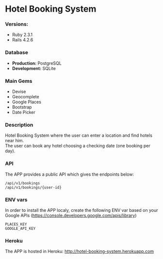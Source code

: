 # Hotel Booking System

### Versions:
* Ruby 2.3.1
* Rails 4.2.6

### Database
* **Production:** PostgreSQL
* **Development:** SQLite

### Main Gems
* Devise
* Geocomplete
* Google Places
* Bootstrap
* Date Picker

### Description
Hotel Booking System where the user can enter a location and find hotels near him.  
The user can book any hotel choosing a checking date (one booking per day).

### API
The APP provides a public API which gives the endpoints below:
```
/api/v1/bookings
/api/v1/bookings/{user-id}
```

### ENV vars
In order to install the APP localy, create the following ENV var based on your Google APIs (https://console.developers.google.com/apis/library)
```
PLACES_KEY
GOOGLE_API_KEY
```

### Heroku
The APP is hosted in Heroku:
http://hotel-booking-system.herokuapp.com


